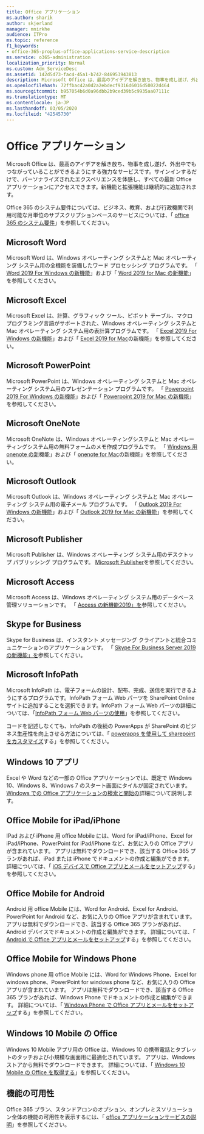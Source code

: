 ```yaml
---
title: Office アプリケーション
ms.author: sharik
author: skjerland
manager: mnirkhe
audience: ITPro
ms.topic: reference
f1_keywords:
- office-365-proplus-office-applications-service-description
ms.service: o365-administration
localization_priority: Normal
ms.custom: Adm_ServiceDesc
ms.assetid: 142d5d73-fac4-45a1-b742-846953943813
description: Microsoft Office は、最高のアイデアを解き放ち、物事を成し遂げ、外出中でもつながっていることができるようにする強力なサービスです。サインインするだけで、パーソナライズされたエクスペリエンスを体感し、すべての最新 Office アプリケーションにアクセスできます。新機能と拡張機能は継続的に追加されます。
ms.openlocfilehash: 72ffbac42a0d2a2ebdecf9316d6016d50022d464
ms.sourcegitcommit: b957054b6d0a96dbb2b9ced39b5c9935aa07111c
ms.translationtype: MT
ms.contentlocale: ja-JP
ms.lasthandoff: 03/05/2020
ms.locfileid: "42545730"
---
```

# <a name="office-applications"></a>Office アプリケーション

Microsoft Office は、最高のアイデアを解き放ち、物事を成し遂げ、外出中でもつながっていることができるようにする強力なサービスです。サインインするだけで、パーソナライズされたエクスペリエンスを体感し、すべての最新 Office アプリケーションにアクセスできます。新機能と拡張機能は継続的に追加されます。
  
Office 365 のシステム要件については、ビジネス、教育、および行政機関で利用可能な月単位のサブスクリプションベースのサービスについては、「 [office 365 のシステム要件](https://products.office.com/office-system-requirements/#Office365forBEG)」を参照してください。
  
## <a name="microsoft-word"></a>Microsoft Word

Microsoft Word は、Windows オペレーティング システムと Mac オペレーティング システム用の全機能を装備したワード プロセッシング プログラムです。 「 [Word 2019 For Windows の新機能](https://support.office.com/article/what-s-new-in-word-2019-for-windows-d3d31e5e-2bb8-4433-80bb-08279beef4b3)」および「 [Word 2019 for Mac の新機能](https://support.office.com/article/what-s-new-in-word-2019-for-mac-247e0cd4-a758-4b42-a157-42eb8853aef5)」を参照してください。
  
## <a name="microsoft-excel"></a>Microsoft Excel

Microsoft Excel は、計算、グラフィック ツール、ピボット テーブル、マクロ プログラミング言語がサポートされた、Windows オペレーティング システムと Mac オペレーティング システム用の表計算プログラムです。 「 [Excel 2019 For Windows の新機能](https://support.office.com/article/what-s-new-in-excel-2019-for-windows-5a201203-1155-4055-82a5-82bf0994631f)」および「 [Excel 2019 for Mac](https://support.office.com/article/what-s-new-in-excel-2019-for-mac-5ce129d3-9e5c-417f-9545-fb6f7b72674d)の新機能」を参照してください。
  
## <a name="microsoft-powerpoint"></a>Microsoft PowerPoint

Microsoft PowerPoint は、Windows オペレーティング システムと Mac オペレーティング システム用のプレゼンテーション プログラムです。 「 [Powerpoint 2019 For Windows の新機能](https://support.office.com/article/what-s-new-in-powerpoint-2019-for-windows-8355a56a-f643-42d2-8454-784fa9b3d109)」および「 [Powerpoint 2019 for Mac の新機能](https://support.office.com/article/what-s-new-in-powerpoint-2019-for-mac-5038ba79-48c5-40f0-adff-11489e5d6fed)」を参照してください。
  
## <a name="microsoft-onenote"></a>Microsoft OneNote

Microsoft OneNote は、Windows オペレーティングシステムと Mac オペレーティングシステム用の無料フォームのメモ作成プログラムです。 「 [Windows 用 onenote の新](https://support.office.com/article/what-s-new-in-onenote-for-windows-10-1477d5de-f4fd-4943-b18a-ff17091161ea)機能」および「 [onenote for Mac](https://support.office.com/article/see-what-s-new-in-onenote-for-mac-c82d3f15-252f-452a-89ba-e09fbe418829)の新機能」を参照してください。
  
## <a name="microsoft-outlook"></a>Microsoft Outlook

Microsoft Outlook は、Windows オペレーティング システムと Mac オペレーティング システム用の電子メール プログラムです。 「 [Outlook 2019 For Windows の新機能](https://support.office.com/article/what-s-new-in-outlook-2019-for-windows-0c64df36-0908-4ff6-a7fc-573a62800525)」および「 [Outlook 2019 for Mac の新機能](https://support.office.com/article/what-s-new-in-outlook-2019-for-mac-05736033-f99e-4cb2-88aa-01e979b0736b)」を参照してください。
  
## <a name="microsoft-publisher"></a>Microsoft Publisher

Microsoft Publisher は、Windows オペレーティング システム用のデスクトップ パブリッシング プログラムです。 [Microsoft Publisher](https://products.office.com/publisher)を参照してください。
  
## <a name="microsoft-access"></a>Microsoft Access

Microsoft Access は、Windows オペレーティング システム用のデータベース管理ソリューションです。 「 [Access の新機能2019」を](https://support.office.com/article/what-s-new-in-access-2019-f52c5317-3494-4105-9c56-5a2abb8e0f87)参照してください。
  
## <a name="skype-for-business"></a>Skype for Business

Skype for Business は、インスタント メッセージング クライアントと統合コミュニケーションのアプリケーションです。 「 [Skype For Business Server 2019 の新機能」を](https://docs.microsoft.com/skypeforbusiness/whats-new)参照してください。
  
## <a name="microsoft-infopath"></a>Microsoft InfoPath

Microsoft InfoPath は、電子フォームの設計、配布、完成、送信を実行できるようにするプログラムです。InfoPath フォーム Web パーツを SharePoint Online サイトに追加することを選択できます。InfoPath フォーム Web パーツの詳細については、「[InfoPath フォーム Web パーツの使用](https://go.microsoft.com/fwlink/p/?LinkId=271687)」を参照してください。

コードを記述しなくても、InfoPath の後続の PowerApps が SharePoint のビジネス生産性を向上させる方法については、「 [powerapps を使用して sharepoint をカスタマイズ](https://powerapps.microsoft.com/infopath/)する」を参照してください。
  
## <a name="windows-10-apps"></a>Windows 10 アプリ

Excel や Word などの一部の Office アプリケーションでは、既定で Windows 10、Windows 8、Windows 7 のスタート画面にタイルが固定されています。 [Windows での Office アプリケーションの検索と開始の](https://support.office.com/article/can-t-find-office-applications-in-windows-10-windows-8-or-windows-7-907ce545-6ae8-459b-8d9d-de6764a635d6?ocmsassetID=HA103581103&CTT=1&CorrelationId=03707eae-b946-462a-b3c6-f0fc04f55611&ui=en-US&rs=en-US&ad=US#ID0EAABAAA=Windows_8.1_or_Windows_8)詳細について説明します。
  
## <a name="office-mobile-for-ipadiphone"></a>Office Mobile for iPad/iPhone

IPad および iPhone 用 office Mobile には、Word for iPad/iPhone、Excel for iPad/iPhone、PowerPoint for iPad/iPhone など、お気に入りの Office アプリが含まれています。 アプリは無料でダウンロードでき、該当する Office 365 プランがあれば、iPad または iPhone でドキュメントの作成と編集ができます。 詳細については、「 [iOS デバイスで Office アプリとメールをセットアップ](https://support.office.com/article/set-up-office-apps-and-email-on-ios-devices-0402b37e-49c4-4419-a030-f34c2013041f?ui=en-US&rs=en-US&ad=US)する」を参照してください。

## <a name="office-mobile-for-android"></a>Office Mobile for Android

Android 用 office Mobile には、Word for Android、Excel for Android、PowerPoint for Android など、お気に入りの Office アプリが含まれています。 アプリは無料でダウンロードでき、該当する Office 365 プランがあれば、Android デバイスでドキュメントの作成と編集ができます。 詳細については、「 [Android で Office アプリとメールをセットアップ](https://support.office.com/article/set-up-office-apps-and-email-on-android-6ef2ebf2-fc2d-474a-be4a-5a801365c87f?ui=en-US&rs=en-US&ad=US)する」を参照してください。

## <a name="office-mobile-for-windows-phone"></a>Office Mobile for Windows Phone

Windows phone 用 office Mobile には、Word for Windows Phone、Excel for windows phone、PowerPoint for windows phone など、お気に入りの Office アプリが含まれています。 アプリは無料でダウンロードでき、該当する Office 365 プランがあれば、Windows Phone でドキュメントの作成と編集ができます。 詳細については、「 [Windows Phone で Office アプリとメールをセットアップ](https://support.office.com/article/set-up-office-apps-and-email-on-windows-phone-9bccc8b8-a321-4d0d-a45e-6e06a3438e43?ui=en-US&rs=en-US&ad=US)する」を参照してください。

## <a name="office-for-windows-10-mobile"></a>Windows 10 Mobile の Office

Windows 10 Mobile アプリ用の Office は、Windows 10 の携帯電話とタブレットのタッチおよび小規模な画面用に最適化されています。 アプリは、Windows ストアから無料でダウンロードできます。 詳細については、「 [Windows 10 Mobile の Office を取得する](https://products.office.com/mobile/office-mobile-apps-for-windows)」を参照してください。
  
## <a name="feature-availability"></a>機能の可用性

Office 365 プラン、スタンドアロンのオプション、オンプレミスソリューション全体の機能の可用性を表示するには、「 [office アプリケーションサービスの説明](office-applications-service-description.md)」を参照してください。
  